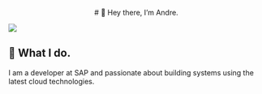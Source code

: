 <p align="center">
# 👋 Hey there, I’m Andre.

<a href="https://de.linkedin.com/in/andre-dossinger"><img src="https://img.shields.io/badge/LinkedIn-0077B5?style=for-the-badge&logo=linkedin&logoColor=white"/></a>
</p>

## :tea: What I do.
I am a developer at SAP and passionate about building systems using the latest cloud technologies.
